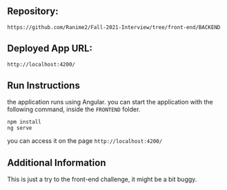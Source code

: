 ## Repository: 

```
https://github.com/Ranime2/Fall-2021-Interview/tree/front-end/BACKEND
```

## Deployed App URL: 

```
http://localhost:4200/
```

## Run Instructions
the application runs using Angular.
you can start the application with the following command, inside the `FRONTEND` folder.

```
npm install
ng serve
```

you can access it on the page `http://localhost:4200/`

## Additional Information

This is just a try to the front-end challenge, it might be a bit buggy.